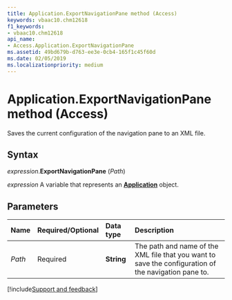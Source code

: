 ```yaml
---
title: Application.ExportNavigationPane method (Access)
keywords: vbaac10.chm12618
f1_keywords:
- vbaac10.chm12618
api_name:
- Access.Application.ExportNavigationPane
ms.assetid: 49bd679b-d763-ee3e-0cb4-165f1c45f60d
ms.date: 02/05/2019
ms.localizationpriority: medium
---
```



# Application.ExportNavigationPane method (Access)

Saves the current configuration of the navigation pane to an XML file.


## Syntax

_expression_.**ExportNavigationPane** (_Path_)

_expression_ A variable that represents an **[Application](Access.Application.md)** object.


## Parameters

|Name|Required/Optional|Data type|Description|
|:-----|:-----|:-----|:-----|
| _Path_|Required|**String**|The path and name of the XML file that you want to save the configuration of the navigation pane to. |



[!include[Support and feedback](~/includes/feedback-boilerplate.md)]